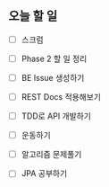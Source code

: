 ## 오늘 할 일

- [ ] 스크럼
- [ ] Phase 2 할 일 정리
- [ ] BE Issue 생성하기
- [ ] REST Docs 적용해보기
- [ ] TDD로 API 개발하기
- [ ] 운동하기
- [ ] 알고리즘 문제풀기
- [ ] JPA 공부하기

